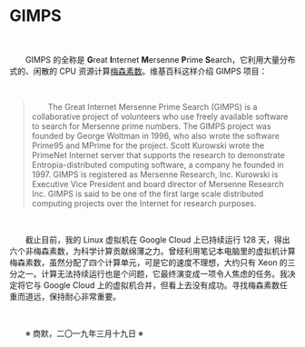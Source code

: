 # GIMPS

&emsp;&emsp;

&emsp;&emsp;GIMPS 的全称是 **G**reat **I**nternet **M**ersenne **P**rime **S**earch，它利用大量分布式的、闲散的 CPU 资源计算[梅森素数](https://en.wikipedia.org/wiki/Mersenne_prime)。维基百科这样介绍 GIMPS 项目：

&emsp;&emsp;

>&emsp;&emsp;The Great Internet Mersenne Prime Search (GIMPS) is a collaborative project of volunteers who use freely available software to search for Mersenne prime numbers. The GIMPS project was founded by George Woltman in 1996, who also wrote the software Prime95 and MPrime for the project. Scott Kurowski wrote the PrimeNet Internet server that supports the research to demonstrate Entropia-distributed computing software, a company he founded in 1997. GIMPS is registered as Mersenne Research, Inc. Kurowski is Executive Vice President and board director of Mersenne Research Inc. GIMPS is said to be one of the first large scale distributed computing projects over the Internet for research purposes.

&emsp;&emsp;

&emsp;&emsp;截止目前，我的 Linux 虚拟机在 Google Cloud 上已持续运行 128 天，得出六个非梅森素数，为科学计算贡献绵薄之力。曾经利用笔记本电脑里的虚拟机计算梅森素数，虽然分配了四个计算单元，可是它的速度不理想，大约只有 Xeon 的三分之一。计算无法持续运行也是个问题，它最终演变成一项令人焦虑的任务。我决定将它与 Google Cloud 上的虚拟机合并，但看上去没有成功。寻找梅森素数任重而道远，保持耐心非常重要。

&emsp;&emsp;

&emsp;&emsp;※ 商默，二〇一九年三月十九日 ※